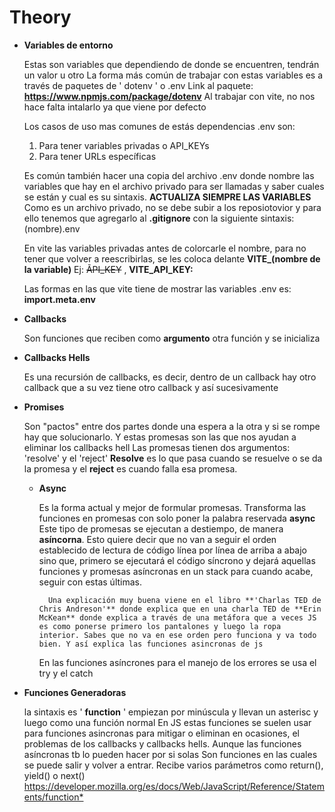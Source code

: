 # Theory

- **Variables de entorno**

    Estas son variables que dependiendo de donde se encuentren, tendrán un valor u otro
    La forma más común de trabajar con estas variables es a través de paquetes de ' dotenv ' o .env
    Link al paquete: **<https://www.npmjs.com/package/dotenv>**
    Al trabajar con vite, no nos hace falta intalarlo ya que viene por defecto

    Los casos de uso mas comunes de estás dependencias .env son:

    1. Para tener variables privadas o API_KEYs
    2. Para tener URLs específicas

    Es común también hacer una copia del archivo .env donde nombre las variables que hay en el archivo privado para ser llamadas y saber cuales se están y cual es su sintaxis.
    **ACTUALIZA SIEMPRE LAS VARIABLES**
    Como es un archivo privado, no se debe subir a los reposiotovior y para ello tenemos que agregarlo al **.gitignore** con la siguiente sintaxis: (nombre).env

    En vite las variables privadas antes de colorcarle el nombre, para no tener que volver a reescribirlas, se les coloca delante **VITE_(nombre de la variable)**
    Ej: ~~ÃPI_KEY~~ , **VITE_API_KEY:**

    Las formas en las que vite tiene de mostrar las variables .env es: **import.meta.env**

- **Callbacks**

    Son funciones que reciben como **argumento** otra función y se inicializa

- **Callbacks Hells**

    Es una recursión de callbacks, es decir, dentro de un callback hay otro callback que a su vez tiene otro callback y así sucesivamente

- **Promises**

    Son "pactos" entre dos partes donde una espera a la otra y si se rompe hay que solucionarlo. Y estas promesas son las que nos ayudan a eliminar los callbacks hell
    Las promesas tienen dos argumentos: 'resolve' y el 'reject'
    **Resolve** es lo que pasa cuando se resuelve o se da la promesa y el **reject** es cuando falla esa promesa.

    - **Async** 

        Es la forma actual y mejor de formular promesas. Transforma las funciones en promesas con solo poner la palabra reservada **async**
        Este tipo de promesas se ejecutan a destiempo, de manera **asíncorna**. Esto quiere decir que no van a seguir el orden establecido de lectura de código línea por línea de arriba a abajo sino que, primero se ejecutará el código síncrono y dejará aquellas funciones y promesas asíncronas en un stack para cuando acabe, seguir con estas últimas.

            Una explicación muy buena viene en el libro **'Charlas TED de Chris Andreson'** donde explica que en una charla TED de **Erin McKean** donde explica a través de una metáfora que a veces JS es como ponerse primero los pantalones y luego la ropa interior. Sabes que no va en ese orden pero funciona y va todo bien. Y así explica las funciones asincronas de js   

        En las funciones asíncrones para el manejo de los errores se usa el try y el catch
- **Funciones Generadoras**

    la sintaxis es ' **function** ' empiezan por minúscula y llevan un asterisc y luego como una función normal
    En JS estas funciones se suelen usar para funciones asincronas para mitigar o eliminan en ocasiones, el problemas de los callbacks y callbacks hells. Aunque las funciones asíncronas tb lo pueden hacer por si solas
    Son funciones en las cuales se puede salir y volver a entrar.
    Recibe varios parámetros como return(), yield() o next()
    <https://developer.mozilla.org/es/docs/Web/JavaScript/Reference/Statements/function*>
